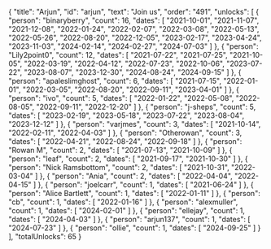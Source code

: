 {
  "title": "Arjun",
  "id": "arjun",
  "text": "Join us",
  "order": "491",
  "unlocks": [
    {
      "person": "binaryberry",
      "count": 16,
      "dates": [
        "2021-10-01",
        "2021-11-07",
        "2021-12-08",
        "2022-01-24",
        "2022-02-07",
        "2022-03-08",
        "2022-05-13",
        "2022-05-26",
        "2022-08-20",
        "2022-12-05",
        "2023-02-17",
        "2023-04-24",
        "2023-11-03",
        "2024-02-14",
        "2024-02-27",
        "2024-07-03"
      ]
    },
    {
      "person": "Lily2point0",
      "count": 12,
      "dates": [
        "2021-07-22",
        "2021-07-25",
        "2021-10-05",
        "2022-03-19",
        "2022-04-12",
        "2022-07-23",
        "2022-10-06",
        "2023-07-22",
        "2023-08-07",
        "2023-12-30",
        "2024-08-24",
        "2024-09-15"
      ]
    },
    {
      "person": "apaleslimghost",
      "count": 6,
      "dates": [
        "2021-07-15",
        "2022-01-01",
        "2022-03-05",
        "2022-08-20",
        "2022-09-11",
        "2023-04-01"
      ]
    },
    {
      "person": "ivo",
      "count": 5,
      "dates": [
        "2022-01-22",
        "2022-05-08",
        "2022-08-05",
        "2022-09-11",
        "2022-12-20"
      ]
    },
    {
      "person": "j-sheps",
      "count": 5,
      "dates": [
        "2023-02-19",
        "2023-05-18",
        "2023-07-22",
        "2023-08-04",
        "2023-12-12"
      ]
    },
    {
      "person": "varjmes",
      "count": 3,
      "dates": [
        "2021-10-14",
        "2022-02-11",
        "2022-04-03"
      ]
    },
    {
      "person": "Otherowan",
      "count": 3,
      "dates": [
        "2022-04-21",
        "2022-08-24",
        "2022-09-18"
      ]
    },
    {
      "person": "Rowan M",
      "count": 2,
      "dates": [
        "2021-07-13",
        "2021-10-09"
      ]
    },
    {
      "person": "leaf",
      "count": 2,
      "dates": [
        "2021-09-17",
        "2021-10-30"
      ]
    },
    {
      "person": "Nick Ramsbottom",
      "count": 2,
      "dates": [
        "2021-10-31",
        "2022-03-04"
      ]
    },
    {
      "person": "Ania",
      "count": 2,
      "dates": [
        "2022-04-04",
        "2022-04-15"
      ]
    },
    {
      "person": "joelcarr",
      "count": 1,
      "dates": [
        "2021-06-24"
      ]
    },
    {
      "person": "Alice Bartlett",
      "count": 1,
      "dates": [
        "2022-01-11"
      ]
    },
    {
      "person": "cb",
      "count": 1,
      "dates": [
        "2022-01-16"
      ]
    },
    {
      "person": "alexmuller",
      "count": 1,
      "dates": [
        "2024-02-01"
      ]
    },
    {
      "person": "ellejay",
      "count": 1,
      "dates": [
        "2024-04-03"
      ]
    },
    {
      "person": "arjun137",
      "count": 1,
      "dates": [
        "2024-07-23"
      ]
    },
    {
      "person": "ollie",
      "count": 1,
      "dates": [
        "2024-09-25"
      ]
    }
  ],
  "totalUnlocks": 65
}